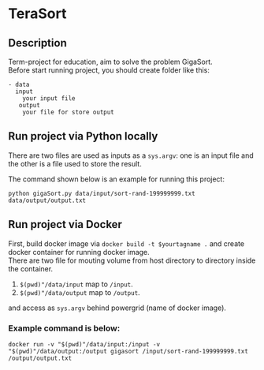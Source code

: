 # TeraSort

## Description

Term-project for education, aim to solve the problem GigaSort.  
Before start running project, you should create folder like this:  
```
- data
  input
    your input file
   output
    your file for store output
```

## Run project via Python locally

There are two files are used as inputs as a `sys.argv`: one is an input file and the other is a file used to store the result. <br>

The command shown below is an example for running this project:

```
python gigaSort.py data/input/sort-rand-199999999.txt data/output/output.txt
```

## Run project via Docker

First, build docker image via `docker build -t $yourtagname .` and create docker container for running docker image. <br>
There are two file for mouting volume from host directory to directory inside the container. <br>
  1. `$(pwd)"/data/input` map to `/input`.
  2.  `$(pwd)"/data/output` map to `/output`.  
 
  and access as `sys.argv` behind powergrid (name of docker image).

### Example command is below:
```
docker run -v "$(pwd)"/data/input:/input -v "$(pwd)"/data/output:/output gigasort /input/sort-rand-199999999.txt /output/output.txt
```
